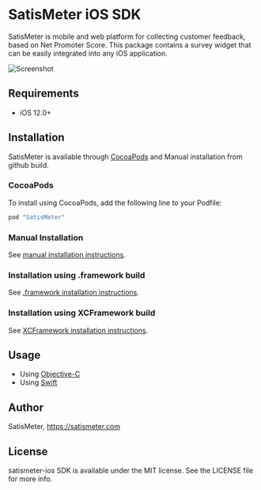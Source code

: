 # SatisMeter iOS SDK

SatisMeter is mobile and web platform for collecting customer feedback, based on Net Promoter Score. This package contains a survey widget that can be easily integrated into any iOS application.

![Screenshot](https://raw.githubusercontent.com/satismeter/satismeter-ios/master/Images/iphone-satismeter.png)

## Requirements

 - iOS 12.0+

## Installation

SatisMeter is available through [CocoaPods](https://cocoapods.org/pods/SatisMeter) and Manual installation from github build.

### CocoaPods

To install using CocoaPods, add the following line to your Podfile:

```ruby
pod "SatisMeter"
```

### Manual Installation

See [manual installation instructions](https://github.com/satismeter/satismeter-ios/tree/master/ManualInstallation).

### Installation using .framework build

See [.framework installation instructions](https://github.com/satismeter/satismeter-ios/tree/master/Framework).

### Installation using XCFramework build

See [XCFramework installation instructions](https://github.com/satismeter/satismeter-ios/tree/master/XCFramework).

## Usage

- Using [Objective-C](OBJECTIVE-C.md)
- Using [Swift](SWIFT.md)

## Author

SatisMeter, https://satismeter.com

## License

satismeter-ios SDK is available under the MIT license. See the LICENSE file for more info.
